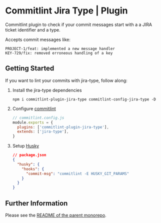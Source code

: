# Commitlint Jira Type | Plugin

Commitlint plugin to check if your commit messages start with a a JIRA ticket identifier and a type.

Accepts commit messages like:

~~~~
PROJECT-1/feat: implemented a new message handler
KEY-729/fix: removed erroneous handling of a key
~~~~

## Getting Started

If you want to lint your commits with jira-type, follow along:

  1. Install the jira-type dependencies
     ~~~~
     npm i commitlint-plugin-jira-type commitlint-config-jira-type -D
     ~~~~
  1. Configure [commitlint](https://github.com/conventional-changelog/commitlint)
     ~~~~JavaScript
     // commitlint.config.js
     module.exports = {
       plugins: ['commitlint-plugin-jira-type'],
       extends: ['jira-type'],
     }
     ~~~~
  1. Setup [Husky](https://github.com/typicode/husky/)
     ~~~~JSON
     // package.json
     {
       "husky": {
         "hooks": {
           "commit-msg": "commitlint -E HUSKY_GIT_PARAMS"
         }
       }
     }
     ~~~~

## Further Information

Please see the [README of the parent monorepo](https://github.com/dwmt/commitlint-jira-type/blob/master/README.md).
